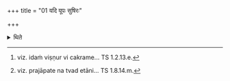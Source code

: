 +++
title = "01 यदि यूपः सुषिरः"

+++

<details><summary>थिते</summary>

1. If the sacrificial post is hollow, the sacrificer will die on account of excessive purgation. (In this case), having offered libations of ghee with a verse addressed to Viṣṇu,[^1] with sacred utterances, and with a verse addressed to Prajāpati,[^2] then having cut that (post) into pieces, having burnt out those pieces in the (Āhavanīya)-fire, one should then prepare another (post).  


[^1]: viz. idaṁ viṣṇur vi cakrame... TS 1.2.13.e.  

[^2]: viz. prajāpate na tvad etāni... TS 1.8.14.m.
</details>
